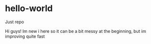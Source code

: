 # hello-world
Just repo

Hi guys!
Im new i here so it can be a bit messy at the beginning, but im improving quite fast
